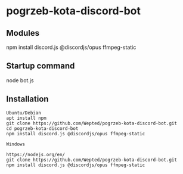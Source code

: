 # pogrzeb-kota-discord-bot



## Modules

npm install discord.js @discordjs/opus ffmpeg-static



## Startup command
node bot.js


## Installation
```
Ubuntu/Debian
apt install npm
git clone https://github.com/Wepted/pogrzeb-kota-discord-bot.git
cd pogrzeb-kota-discord-bot
npm install discord.js @discordjs/opus ffmpeg-static
```

```
Windows

https://nodejs.org/en/
git clone https://github.com/Wepted/pogrzeb-kota-discord-bot.git
npm install discord.js @discordjs/opus ffmpeg-static
```
